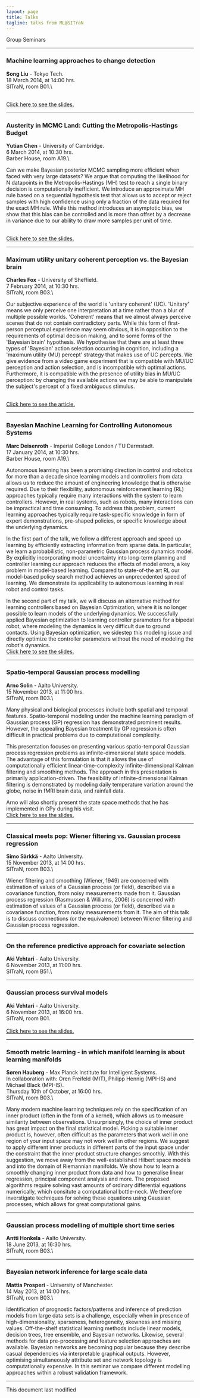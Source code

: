 ```yaml
---
layout: page
title: Talks
tagline: talks from ML@SITraN
---
```



Group Seminars

* * * * *

### Machine learning approaches to change detection

**Song Liu** - Tokyo Tech.\
 18 March 2014, at 14:00 hrs.\
 SITraN, room B01.\

\
 [Click here to see the slides.](./slides/2014-03-18-song-liu.pdf)

* * * * *

### Austerity in MCMC Land: Cutting the Metropolis-Hastings Budget

**Yutian Chen** - University of Cambridge.\
 6 March 2014, at 10:30 hrs.\
 Barber House, room A19.\

Can we make Bayesian posterior MCMC sampling more efficient when faced
with very large datasets? We argue that computing the likelihood for N
datapoints in the Metropolis-Hastings (MH) test to reach a single binary
decision is computationally inefficient. We introduce an approximate MH
rule based on a sequential hypothesis test that allows us to accept or
reject samples with high confidence using only a fraction of the data
required for the exact MH rule. While this method introduces an
asymptotic bias, we show that this bias can be controlled and is more
than offset by a decrease in variance due to our ability to draw more
samples per unit of time.

\
 [Click here to see the
slides.](./slides/2014-03-06-yutian-austerityMCMC.pdf)

* * * * *

### Maximum utility unitary coherent perception vs. the Bayesian brain

**Charles Fox** - University of Sheffield.\
 7 February 2014, at 10:30 hrs.\
 SITraN, room B03.\

Our subjective experience of the world is 'unitary coherent' (UC).
'Unitary' means we only perceive one interpretation at a time rather
than a blur of multiple possible worlds. 'Coherent' means that we almost
always perceive scenes that do not contain contradictory parts. While
this form of first-person perceptual experience may seem obvious, it is
in opposition to the requirements of optimal decision making, and to
some forms of the 'Bayesian brain' hypothesis. We hypothesise that there
are at least three types of 'Bayesian' action selection occurring in
cognition, including a 'maximum utility (MU) percept' strategy that
makes use of UC percepts. We give evidence from a video game experiment
that is compatible with MU/UC perception and action selection, and is
incompatible with optimal actions. Furthermore, it is compatible with
the presence of utility bias in MU/UC perception: by changing the
available actions we may be able to manipulate the subject's percept of
a fixed ambiguous stimulus.

\
 [Click here to see the
article.](http://staffwww.dcs.shef.ac.uk/people/C.Fox/fox_unitary_coherent.pdf)

* * * * *

### Bayesian Machine Learning for Controlling Autonomous Systems

**Marc Deisenroth** - Imperial College London / TU Darmstadt.\
 17 January 2014, at 10:30 hrs.\
 Barber House, room A19.\

Autonomous learning has been a promising direction in control and
robotics for more than a decade since learning models and controllers
from data allows us to reduce the amount of engineering knowledge that
is otherwise required. Due to their flexibility, autonomous
reinforcement learning (RL) approaches typically require many
interactions with the system to learn controllers. However, in real
systems, such as robots, many interactions can be impractical and time
consuming. To address this problem, current learning approaches
typically require task-specific knowledge in form of expert
demonstrations, pre-shaped policies, or specific knowledge about the
underlying dynamics.

In the first part of the talk, we follow a different approach and speed
up learning by efficiently extracting information from sparse data. In
particular, we learn a probabilistic, non-parametric Gaussian process
dynamics model. By explicitly incorporating model uncertainty into
long-term planning and controller learning our approach reduces the
effects of model errors, a key problem in model-based learning. Compared
to state-of-the art RL our model-based policy search method achieves an
unprecedented speed of learning. We demonstrate its applicability to
autonomous learning in real robot and control tasks.

In the second part of my talk, we will discuss an alternative method for
learning controllers based on Bayesian Optimization, where it is no
longer possible to learn models of the underlying dynamics. We
successfully applied Bayesian optimization to learning controller
parameters for a bipedal robot, where modeling the dynamics is very
difficult due to ground contacts. Using Bayesian optimization, we
sidestep this modeling issue and directly optimize the controller
parameters without the need of modeling the robot's dynamics. \
 [Click here to see the
slides.](./slides/2014-01-17-marc-deisenroth.pdf)

* * * * *

### Spatio-temporal Gaussian process modelling

**Arno Solin** - Aalto University.\
 15 November 2013, at 11:00 hrs.\
 SITraN, room B03.\

Many physical and biological processes include both spatial and temporal
features. Spatio-temporal modeling under the machine learning paradigm
of Gaussian process (GP) regression has demonstrated prominent results.
However, the appealing Bayesian treatment by GP regression is often
difficult in practical problems due to computational complexity.

This presentation focuses on presenting various spatio-temporal Gaussian
process regression problems as infinite-dimensional state space models.
The advantage of this formulation is that it allows the use of
computationally efficient linear-time-complexity infinite-dimensional
Kalman filtering and smoothing methods. The approach in this
presentation is primarily application-driven. The feasibility of
infinite-dimensional Kalman filtering is demonstrated by modeling daily
temperature variation around the globe, noise in fMRI brain data, and
rainfall data.

Arno will also shortly present the state space methods that he has
implemented in GPy during his visit. \
 [Click here to see the
slides.](./slides/2013-11-19-Solin-Sheffield-1.pdf)

* * * * *

### Classical meets pop: Wiener filtering vs. Gaussian process regression

**Simo Särkkä** - Aalto University.\
 15 November 2013, at 14:00 hrs.\
 SITraN, room B03.\

Wiener filtering and smoothing (Wiener, 1949) are concerned with
estimation of values of a Gaussian process (or field), described via a
covariance function, from noisy measurements made from it. Gaussian
process regression (Rasmussen & Williams, 2006) is concerned with
estimation of values of a Gaussian process (or field), described via a
covariance function, from noisy measurements from it. The aim of this
talk is to discuss connections (or the equivalence) between Wiener
filtering and Gaussian process regression.

* * * * *

### On the reference predictive approach for covariate selection

**Aki Vehtari** - Aalto University.\
 6 November 2013, at 11:00 hrs.\
 SITraN, room B51.\

* * * * *

### Gaussian process survival models

**Aki Vehtari** - Aalto University.\
 6 November 2013, at 16:00 hrs.\
 SITraN, room B01.\
 \
 [Click here to see the
slides.](./slides/slides_varanasi_sheffield-1.pdf)

* * * * *

### Smooth metric learning - in which manifold learning is about learning manifolds

**Søren Hauberg** - Max Planck Institute for Intelligent Systems.\
 In collaboration with: Oren Freifeld (MIT), Philipp Hennig (MPI-IS) and
Michael Black (MPI-IS).\
 Thursday 10th of October, at 16:00 hrs.\
 SITraN, room B03.\

Many modern machine learning techniques rely on the specification of an
inner product (often in the form of a kernel), which allows us to
measure similarity between observations. Unsurprisingly, the choice of
inner product has great impact on the final statistical model. Picking a
suitable inner product is, however, often difficult as the parameters
that work well in one region of your input space may not work well in
other regions. We suggest to apply different inner products in different
parts of the input space under the constraint that the inner product
structure changes smoothly. With this suggestion, we move away from the
well-established Hilbert space models and into the domain of Riemannian
manifolds. We show how to learn a smoothly changing inner product from
data and how to generalise linear regression, principal component
analysis and more. The proposed algorithms require solving vast amounts
of ordinary differential equations numerically, which consitute a
computational bottle-neck. We therefore inverstigate techniques for
solving these equations using Gaussian processes, which allows for great
computational gains.

* * * * *

### Gaussian process modelling of multiple short time series

**Antti Honkela** - Aalto University.\
 18 June 2013, at 16:30 hrs.\
 SITraN, room B03.\

* * * * *

### Bayesian network inference for large scale data

**Mattia Prosperi** - University of Manchester.\
 14 May 2013, at 14:00 hrs.\
 SITraN, room B03.\

Identification of prognostic factors/patterns and inference of
prediction models from large data sets is a challenge, especially when
in presence of high-dimensionality, sparseness, heterogeneity, skewness
and missing values. Off-the-shelf statistical learning methods include
linear models, decision trees, tree ensemble, and Bayesian networks.
Likewise, several methods for data pre-processing and feature selection
approaches are available. Bayesian networks are becoming popular because
they describe casual dependencies via interpretable graphical outputs.
However, optimising simultaneously attribute set and network topology is
computationally expensive. In this seminar we compare different
modelling approaches within a robust validation framework.

* * * * *

This document last modified
